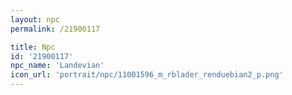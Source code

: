 ```yaml
---
layout: npc
permalink: /21900117

title: Npc
id: '21900117'
npc_name: 'Landevian'
icon_url: 'portrait/npc/11001596_m_rblader_renduebian2_p.png'
---
```

